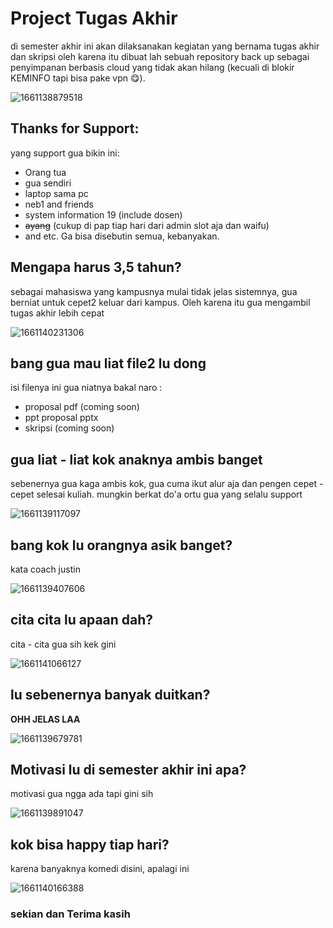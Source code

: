 # Project Tugas Akhir

di semester akhir ini akan dilaksanakan kegiatan yang bernama tugas akhir dan skripsi oleh karena itu dibuat lah sebuah repository back up sebagai penyimpanan berbasis cloud yang tidak akan hilang (kecuali di blokir KEMINFO tapi bisa pake vpn 😋).

![1661138879518](image/README/1661138879518.png)

## Thanks for Support:

yang support gua bikin ini:

- Orang tua
- gua sendiri
- laptop sama pc
- neb1 and friends
- system information 19 (include dosen)
- ~~ayang~~ (cukup di pap tiap hari dari admin slot aja dan waifu)
- and etc. Ga bisa disebutin semua, kebanyakan.

## Mengapa harus 3,5 tahun?

sebagai mahasiswa yang kampusnya mulai tidak jelas sistemnya, gua berniat untuk cepet2 keluar dari kampus. Oleh karena itu gua mengambil tugas akhir lebih cepat

![1661140231306](image/README/1661140231306.png)

## bang gua mau liat file2 lu dong

isi filenya ini gua niatnya bakal naro :

- proposal pdf (coming soon)
- ppt proposal pptx
- skripsi (coming soon)

## gua liat - liat kok anaknya ambis banget

sebenernya gua kaga ambis kok, gua cuma ikut alur aja dan pengen cepet - cepet selesai kuliah. mungkin berkat do'a ortu gua yang selalu support

![1661139117097](image/README/1661139117097.png)

## bang kok lu orangnya asik banget?

kata coach justin

![1661139407606](image/README/1661139407606.png)

## cita cita lu apaan dah?

cita - cita gua sih kek gini

![1661141066127](image/README/1661141066127.png)

## lu sebenernya banyak duitkan?

**OHH JELAS LAA**

![1661139679781](image/README/1661139679781.png)

## Motivasi lu di semester akhir ini apa?

motivasi gua ngga ada tapi gini sih

![1661139891047](image/README/1661139891047.png)

## kok bisa happy tiap hari?

karena banyaknya komedi disini, apalagi ini

![1661140166388](image/README/1661140166388.png)

### sekian dan Terima kasih
